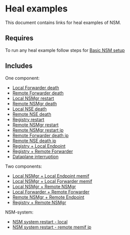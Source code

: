 # Heal examples

This document contains links for heal examples of NSM.

## Requires

To run any heal example follow steps for [Basic NSM setup](../basic)

## Includes

One component:
 - [Local Forwarder death](./local-forwarder-death)
 - [Remote Forwarder death](./remote-forwarder-death)
 - [Local NSMgr restart](./local-nsmgr-restart)
 - [Remote NSMgr death](./remote-nsmgr-death)
 - [Local NSE death](./local-nse-death)
 - [Remote NSE death](./remote-nse-death)
 - [Registry restart](./registry-restart)
 - [Remote NSMgr restart](./remote-nsmgr-restart)
 - [Remote NSMgr restart ip](./remote-nsmgr-restart-ip)
 - [Remote Forwarder death ip](./remote-forwarder-death-ip)
 - [Remote NSE death ip](./remote-nse-death-ip)
 - [Registry + Local Endpoint](./registry-local-endpoint)
 - [Registry + Remote Forwarder](./registry-remote-forwarder)
 - [Dataplane interruption](./dataplane-interrupt)

 Two components:
 - [Local NSMgr + Local Endpoint memif](./local-nsmgr-local-nse-memif)
 - [Local NSMgr + Local Forwarder memif](./local-nsmgr-local-forwarder-memif)
 - [Local NSMgr + Remote NSMgr](./local-nsmgr-remote-nsmgr)
 - [Local Forwarder + Remote Forwarder](./local-forwarder-remote-forwarder)
 - [Remote NSMgr + Remote Endpoint](./remote-nsmgr-remote-endpoint)
 - [Registry + Remote NSMgr](./registry-remote-nsmgr)

 NSM-system:
 - [NSM system restart - local](./local-nsm-system-restart)
 - [NSM system restart - remote memif ip](./remote-nsm-system-restart-memif-ip)
